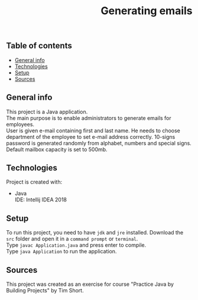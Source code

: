 <h1 align="right">Generating emails</h1><br>

## Table of contents
* [General info](#general-info)
* [Technologies](#technologies)
* [Setup](#setup)
* [Sources](#sources)

## General info
This project is a Java application.  
The main purpose is to enable administrators to generate emails for employees.  
User is given e-mail containing first and last name. He needs to choose department of the employee to set e-mail address correctly. 10-signs password is generated randomly from alphabet, numbers and special signs. Default mailbox capacity is set to 500mb.     

## Technologies
Project is created with:
* Java  
IDE: Intellij IDEA 2018

## Setup
To run this project, you need to have `jdk` and `jre` installed.
Download the `src` folder and open it in a `command prompt` or `terminal`.  
Type `javac Application.java` and press enter to compile.  
Type `java Application` to run the application.  

## Sources
This project was created as an exercise for course "Practice Java by Building Projects" by Tim Short.
